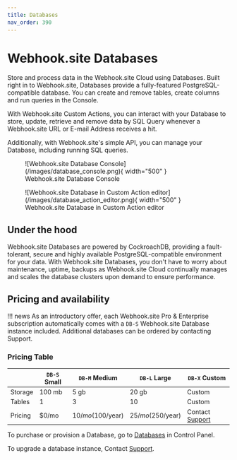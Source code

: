 ```yaml
---
title: Databases
nav_order: 390
---
```


# Webhook.site Databases

Store and process data in the Webhook.site Cloud using Databases. Built right in to Webhook.site, Databases provide a fully-featured PostgreSQL-compatible database. You can create and remove tables, create columns and run queries in the Console. 

With Webhook.site Custom Actions, you can interact with your Database to store, update, retrieve and remove data by SQL Query whenever a Webhook.site URL or E-mail Address receives a hit.

Additionally, with Webhook.site's simple API, you can manage your Database, including running SQL queries.

<figure markdown="span">
  ![Webhook.site Database Console](/images/database_console.png){ width="500" }
  <figcaption>Webhook.site Database Console</figcaption>
</figure>

<figure markdown="span">
  ![Webhook.site Database in Custom Action editor](/images/database_action_editor.png){ width="500" }
  <figcaption>Webhook.site Database in Custom Action editor</figcaption>
</figure>

## Under the hood

Webhook.site Databases are powered by CockroachDB, providing a fault-tolerant, secure and highly available PostgreSQL-compatible environment for your data. With Webhook.site Databases, you don't have to worry about maintenance, uptime, backups as Webhook.site Cloud continually manages and scales the database clusters upon demand to ensure performance.

## Pricing and availability

!!! news
    As an introductory offer, each Webhook.site Pro & Enterprise subscription automatically comes with a `DB-S` Webhook.site Database instance included. Additional databases can be ordered by contacting Support.

### Pricing Table

|         | `DB-S` Small | `DB-M` Medium      | `DB-L` Large       | `DB-X` Custom   |
|---------|--------------|--------------------|--------------------|-----------------|
| Storage | 100 mb       | 5 gb               | 20 gb              | Custom          |
| Tables  | 1            | 3                  | 10                 | Custom          |
| Pricing | $0/mo        | $10/mo ($100/year) | $25/mo ($250/year) | Contact [Support](https://support.webhook.site) |

To purchase or provision a Database, go to [Databases](https://webhook.site/control-panel/databases) in Control Panel.

To upgrade a database instance, Contact [Support](https://support.webhook.site).